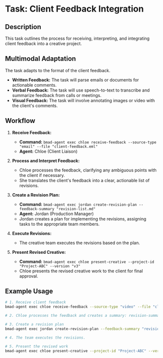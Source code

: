 # Task: Client Feedback Integration

## Description

This task outlines the process for receiving, interpreting, and integrating client feedback into a creative project.

## Multimodal Adaptation

The task adapts to the format of the client feedback.

- **Written Feedback:** The task will parse emails or documents for actionable comments.
- **Verbal Feedback:** The task will use speech-to-text to transcribe and summarize feedback from calls or meetings.
- **Visual Feedback:** The task will involve annotating images or video with the client's comments.

## Workflow

1.  **Receive Feedback:**
    -   **Command:** `bmad-agent exec chloe receive-feedback --source-type "email" --file "client-feedback.eml"`
    -   **Agent:** Chloe (Client Liaison)

2.  **Process and Interpret Feedback:**
    -   Chloe processes the feedback, clarifying any ambiguous points with the client if necessary.
    -   She translates the client's feedback into a clear, actionable list of revisions.

3.  **Create a Revision Plan:**
    -   **Command:** `bmad-agent exec jordan create-revision-plan --feedback-summary "revision-list.md"`
    -   **Agent:** Jordan (Production Manager)
    -   Jordan creates a plan for implementing the revisions, assigning tasks to the appropriate team members.

4.  **Execute Revisions:**
    -   The creative team executes the revisions based on the plan.

5.  **Present Revised Creative:**
    -   **Command:** `bmad-agent exec chloe present-creative --project-id "Project-ABC" --version "v3"`
    -   Chloe presents the revised creative work to the client for final approval.

## Example Usage

```bash
# 1. Receive client feedback
bmad-agent exec chloe receive-feedback --source-type "video" --file "client-feedback-call.mp4"

# 2. Chloe processes the feedback and creates a summary: revision-summary.md

# 3. Create a revision plan
bmad-agent exec jordan create-revision-plan --feedback-summary "revision-summary.md"

# 4. The team executes the revisions.

# 5. Present the revised work
bmad-agent exec chloe present-creative --project-id "Project-ABC" --version "v3"
